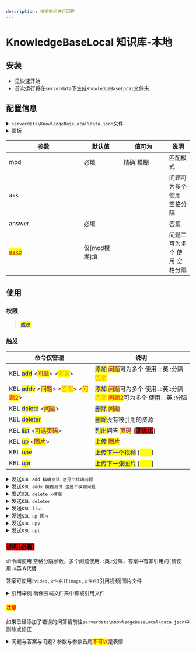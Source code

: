 ```yaml
---
description: 根据提问进行回答
---
```


# KnowledgeBaseLocal 知识库-本地

## 安装

* 见快速开始
* 首次运行将在`serverdata`下生成`KnowledgeBaseLocal`文件夹

## 配置信息

<details>

<summary><code>serverdata\KnowledgeBaseLocal\data.json</code>文件</summary>

```json
[
  {
    "mod": "精确",
    "ask": "菜单 menu Menu MENU",
    "answer": "没配置，建议看公告"
  }
]
```

</details>

<details>

<summary>面板</summary>



</details>

<table><thead><tr><th width="189">参数</th><th width="93">默认值</th><th width="109">值可为</th><th>说明</th></tr></thead><tbody><tr><td>mod</td><td>必填</td><td>精确|模糊</td><td>匹配模式</td></tr><tr><td>ask</td><td></td><td></td><td>问题可为多个 使用 空格分隔</td></tr><tr><td>answer</td><td>必填</td><td></td><td>答案</td></tr><tr><td><a data-footnote-ref href="#user-content-fn-1"><mark style="color:red;">asko</mark></a></td><td>仅[mod模糊]填</td><td></td><td>问题二 可为多个 使用 空格分隔</td></tr></tbody></table>

## 使用

### 权限

> <mark style="color:blue;">成员</mark>

### 触发

<table><thead><tr><th width="220">命令仅管理</th><th>说明</th></tr></thead><tbody><tr><td>KBL <mark style="color:blue;">add</mark> &#x3C;<mark style="color:purple;">问题</mark>> &#x3C;<mark style="color:orange;">答案</mark>></td><td><mark style="color:blue;">添加</mark> <mark style="color:purple;">问题</mark>可为多个 使用<code>.:</code>英.:分隔 <mark style="color:orange;">答案</mark></td></tr><tr><td>KBL <mark style="color:blue;">addv</mark> &#x3C;<mark style="color:purple;">问题</mark>> &#x3C;<mark style="color:orange;">答案</mark>> &#x3C;<mark style="color:red;">问题2</mark>></td><td><mark style="color:blue;">添加</mark> <mark style="color:purple;">问题</mark>可为多个 使用<code>.:</code>英.:分隔 <mark style="color:orange;">答案</mark> <mark style="color:red;">问题2</mark>可为多个 使用<code>.:</code>英.:分隔</td></tr><tr><td>KBL <mark style="color:blue;">delete</mark> &#x3C;<mark style="color:purple;">问题</mark>></td><td><mark style="color:blue;">删除</mark> <mark style="color:purple;">问题</mark></td></tr><tr><td>KBL <mark style="color:blue;">deleter</mark></td><td><mark style="color:blue;">删除</mark>没有被引用的资源</td></tr><tr><td>KBL <mark style="color:blue;">list</mark> &#x3C;<mark style="color:purple;">可选页码</mark>></td><td><mark style="color:blue;">列出</mark>问答 <mark style="color:purple;">页码</mark>  [<mark style="background-color:red;">没优化</mark>]</td></tr><tr><td>KBL <mark style="color:blue;">up</mark> &#x3C;<mark style="color:purple;">图片</mark>></td><td><mark style="color:blue;">上传</mark> <mark style="color:purple;">图片</mark></td></tr><tr><td>KBL <mark style="color:blue;">upv</mark></td><td><mark style="color:blue;">上传下一个视频</mark> [<mark style="color:yellow;">管理</mark>]</td></tr><tr><td>KBL <mark style="color:blue;">upi</mark></td><td><mark style="color:blue;">上传下一张图片</mark> [<mark style="color:yellow;">管理</mark>]</td></tr></tbody></table>

<details>

<summary>发送<code>KBL add 精确测试 这是个精确问题</code></summary>

<mark style="color:blue;">添加成功</mark>

发送`精确测试`

<mark style="color:blue;">这是个精确问题</mark>

成功添加`KBL add 精确1.:精确2 精确多词问题`

发送`精确1`或`精确2`

<mark style="color:blue;">精确多词问题</mark>

</details>

<details>

<summary>发送<code>KBL addv 模糊测试 这是个模糊问题</code></summary>

<mark style="color:blue;">添加成功</mark>

发送`阿巴模糊测试啦`

<mark style="color:blue;">这是个模糊问题</mark>

成功添加`KBL addv 模糊1.:模糊2 模糊多词问题`

发送`同人模糊1更新`或`同人模糊2更新`

<mark style="color:blue;">模糊多词问题</mark>

成功添加`KBL addv 模糊a.:模糊b 模糊多词二次问题 词1`

发送`上次模糊a没玩够词1啦`或`上次模糊b没玩够词1啦`

<mark style="color:blue;">模糊多词二次问题</mark>

成功添加`KBL addv w模糊.:x模糊 模糊多词二次多词问题 y词.:z词`

发送`欢乐w模糊港湾z词不好玩y词`或`欢乐模糊港湾z词不好玩y词`

<mark style="color:blue;">模糊多词二次多词问题</mark>



</details>

<details>

<summary>发送<code>KBL delete x模糊</code></summary>

<mark style="color:blue;">删除成功</mark>

</details>

<details>

<summary>发送<code>KBL deleter</code></summary>

<mark style="color:blue;">ok</mark>

</details>

<details>

<summary>发送<code>KBL list</code></summary>

<mark style="color:blue;">{"mod":"精确","ask":"精确1 精确2","answer":"精确多词问题"}, {"mod":"模糊","ask":"模糊1 模糊2","answer":"模糊多词问题"}, {"mod":"模糊","ask":"模糊a 模糊b","answer":"模糊多词二次问题","asko":"词1"}</mark>

</details>

<details>

<summary>发送<code>KBL up 图片</code></summary>

★ 上<mark style="color:blue;">传成功1B8CFA1DD40538F321384B385DD8D59B.jpg</mark>

</details>

<details>

<summary>发送<code>KBL upv</code></summary>

<mark style="color:blue;">控制台返回</mark><mark style="color:blue;">`上传下个视频 "yes"`</mark>

发送`视频`

`★`` `<mark style="color:blue;">`上传成功a8bd740ae90a2fa4f1bfdd8b918f2b24.mp4`</mark>

</details>

<details>

<summary> 发送<code>KBL upi</code></summary>

<mark style="color:blue;">控制台返回</mark> <mark style="color:blue;"></mark><mark style="color:blue;">`上传下一张图片 "yes"`</mark>

发送`图片`

★ 上传<mark style="color:blue;">成功A98A922F2196066C28823932DD6C63F7.jpg</mark>

</details>

### <mark style="background-color:red;">说明\[必看]</mark>

命令间使用 空格分隔参数，多个问题使用`.:`英.:分隔，答案中有非引用的`[`请使用`.&`英.&代替

答案可使用`[video,文件名][image,文件名]`引用视频|图片文件

<details>

<summary>引用举例   确保云端文件夹中有被引用文件</summary>

成功添加`KBL add 美图 这是一张图[image,xxx.jpg]哦`

发送`美图`

<mark style="color:blue;">这是一张图图片哦</mark>

成功添加`KBL add 视频 这是一个视频[video,xxx.mp4]哦`

<mark style="color:blue;">这是一个视频哦</mark>  \[视频不可嵌入文字中单独发送]

<mark style="color:blue;">视频</mark>

</details>

#### <mark style="color:red;">注意</mark>

如果已经添加了错误的问答请前往`serverdata\KnowledgeBaseLocal\data.json`中删除或修正

<details>

<summary>问题与答案与问题2 参数与参数首尾<mark style="color:red;">不可以</mark>是表情</summary>

`KBL`` `<mark style="color:blue;">`add`</mark> <mark style="color:purple;">`[表情]`</mark> <mark style="color:orange;">`[表情]a`</mark>  这个例子<mark style="color:purple;">问题</mark>与<mark style="color:orange;">答案</mark>表情相连 是<mark style="color:red;">错误</mark>的

`KBL`` `<mark style="color:blue;">`add`</mark> <mark style="color:purple;">`[表情]`</mark>` ``a`<mark style="color:orange;">`[表情]`</mark>  这个例子<mark style="color:purple;">问题</mark>与<mark style="color:orange;">答案</mark>表情不相连 是<mark style="color:green;">正确</mark>的



</details>

[^1]: 请看使用说明
